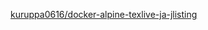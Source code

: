 [kuruppa0616/docker-alpine-texlive-ja-jlisting](https://hub.docker.com/repository/docker/kuruppa0616/docker-alpine-texlive-ja-jlisting)
